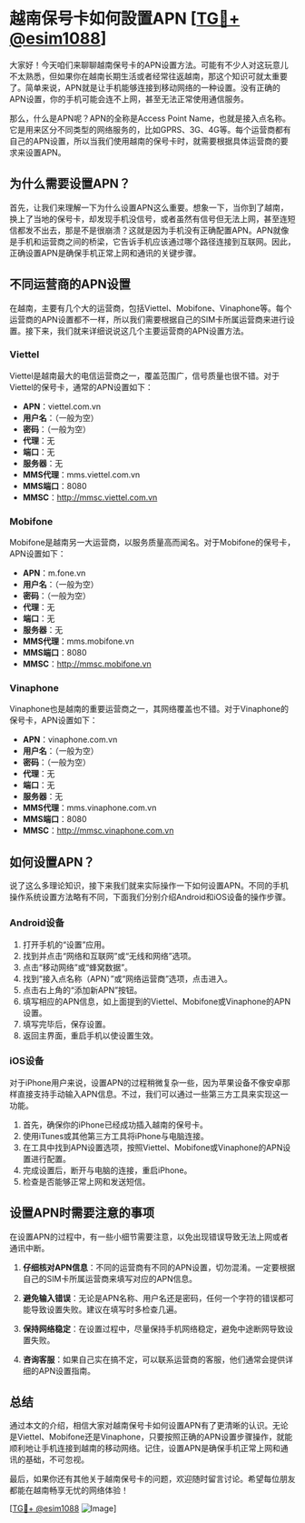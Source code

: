# 越南保号卡如何設置APN [[TG💪+ @esim1088](https://t.me/s/esim1088)]

大家好！今天咱们来聊聊越南保号卡的APN设置方法。可能有不少人对这玩意儿不太熟悉，但如果你在越南长期生活或者经常往返越南，那这个知识可就太重要了。简单来说，APN就是让手机能够连接到移动网络的一种设置。没有正确的APN设置，你的手机可能会连不上网，甚至无法正常使用通信服务。

那么，什么是APN呢？APN的全称是Access Point Name，也就是接入点名称。它是用来区分不同类型的网络服务的，比如GPRS、3G、4G等。每个运营商都有自己的APN设置，所以当我们使用越南的保号卡时，就需要根据具体运营商的要求来设置APN。

## 为什么需要设置APN？

首先，让我们来理解一下为什么设置APN这么重要。想象一下，当你到了越南，换上了当地的保号卡，却发现手机没信号，或者虽然有信号但无法上网，甚至连短信都发不出去，那是不是很崩溃？这就是因为手机没有正确配置APN。APN就像是手机和运营商之间的桥梁，它告诉手机应该通过哪个路径连接到互联网。因此，正确设置APN是确保手机正常上网和通讯的关键步骤。

## 不同运营商的APN设置

在越南，主要有几个大的运营商，包括Viettel、Mobifone、Vinaphone等。每个运营商的APN设置都不一样，所以我们需要根据自己的SIM卡所属运营商来进行设置。接下来，我们就来详细说说这几个主要运营商的APN设置方法。

### Viettel

Viettel是越南最大的电信运营商之一，覆盖范围广，信号质量也很不错。对于Viettel的保号卡，通常的APN设置如下：

- **APN**：viettel.com.vn
- **用户名**：（一般为空）
- **密码**：（一般为空）
- **代理**：无
- **端口**：无
- **服务器**：无
- **MMS代理**：mms.viettel.com.vn
- **MMS端口**：8080
- **MMSC**：http://mmsc.viettel.com.vn

### Mobifone

Mobifone是越南另一大运营商，以服务质量高而闻名。对于Mobifone的保号卡，APN设置如下：

- **APN**：m.fone.vn
- **用户名**：（一般为空）
- **密码**：（一般为空）
- **代理**：无
- **端口**：无
- **服务器**：无
- **MMS代理**：mms.mobifone.vn
- **MMS端口**：8080
- **MMSC**：http://mmsc.mobifone.vn

### Vinaphone

Vinaphone也是越南的重要运营商之一，其网络覆盖也不错。对于Vinaphone的保号卡，APN设置如下：

- **APN**：vinaphone.com.vn
- **用户名**：（一般为空）
- **密码**：（一般为空）
- **代理**：无
- **端口**：无
- **服务器**：无
- **MMS代理**：mms.vinaphone.com.vn
- **MMS端口**：8080
- **MMSC**：http://mmsc.vinaphone.com.vn

## 如何设置APN？

说了这么多理论知识，接下来我们就来实际操作一下如何设置APN。不同的手机操作系统设置方法略有不同，下面我们分别介绍Android和iOS设备的操作步骤。

### Android设备

1. 打开手机的“设置”应用。
2. 找到并点击“网络和互联网”或“无线和网络”选项。
3. 点击“移动网络”或“蜂窝数据”。
4. 找到“接入点名称（APN）”或“网络运营商”选项，点击进入。
5. 点击右上角的“添加新APN”按钮。
6. 填写相应的APN信息，如上面提到的Viettel、Mobifone或Vinaphone的APN设置。
7. 填写完毕后，保存设置。
8. 返回主界面，重启手机以使设置生效。

### iOS设备

对于iPhone用户来说，设置APN的过程稍微复杂一些，因为苹果设备不像安卓那样直接支持手动输入APN信息。不过，我们可以通过一些第三方工具来实现这一功能。

1. 首先，确保你的iPhone已经成功插入越南的保号卡。
2. 使用iTunes或其他第三方工具将iPhone与电脑连接。
3. 在工具中找到APN设置选项，按照Viettel、Mobifone或Vinaphone的APN设置进行配置。
4. 完成设置后，断开与电脑的连接，重启iPhone。
5. 检查是否能够正常上网和发送短信。

## 设置APN时需要注意的事项

在设置APN的过程中，有一些小细节需要注意，以免出现错误导致无法上网或者通讯中断。

1. **仔细核对APN信息**：不同的运营商有不同的APN设置，切勿混淆。一定要根据自己的SIM卡所属运营商来填写对应的APN信息。
   
2. **避免输入错误**：无论是APN名称、用户名还是密码，任何一个字符的错误都可能导致设置失败。建议在填写时多检查几遍。

3. **保持网络稳定**：在设置过程中，尽量保持手机网络稳定，避免中途断网导致设置失败。

4. **咨询客服**：如果自己实在搞不定，可以联系运营商的客服，他们通常会提供详细的APN设置指南。

## 总结

通过本文的介绍，相信大家对越南保号卡如何设置APN有了更清晰的认识。无论是Viettel、Mobifone还是Vinaphone，只要按照正确的APN设置步骤操作，就能顺利地让手机连接到越南的移动网络。记住，设置APN是确保手机正常上网和通讯的基础，不可忽视。

最后，如果你还有其他关于越南保号卡的问题，欢迎随时留言讨论。希望每位朋友都能在越南畅享无忧的网络体验！

[[TG💪+ @esim1088](https://t.me/s/esim1088) ![Image](https://i.postimg.cc/4NQfJmqS/Snipaste-2025-05-13-00-14-12.png)]